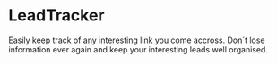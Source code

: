 # LeadTracker

Easily keep track of any interesting link you come accross.
Don´t lose information ever again and keep your interesting leads well organised.
